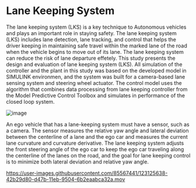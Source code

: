 # Lane Keeping System
The lane keeping system (LKS) is a key technique to Autonomous vehicles and plays an important role in staying safety. The lane keeping system (LKS) includes lane detection, lane tracking, and control that helps the driver keeping in maintaining safe travel within the marked lane of the road when the vehicle begins to move out of its lane. The lane keeping system can reduce the risk of lane departure effetely. This study presents the design and evaluation of lane keeping system (LKS). All simulation of the controller and the plant in this study was based on the developed model in SIMULINK environmen, and the system was built for a camera-based lane sensing system and steering wheel actuator. The control model uses the algorithm that combines data processing from lane keeping controller from the Model Predictive Control Toolbox and simulates in performance of the closed loop system.

![image](https://user-images.githubusercontent.com/85567441/123125171-dd5eac80-d47a-11eb-9981-6b9a6b8c41ab.png)



An ego vehicle that has a lane-keeping system must have a sensor, such as a camera. The sensor measures the relative yaw angle and lateral deviation between the centerline of a lane and the ego car and measures the current lane curvature and curvature derivative. The lane keeping system adjusts the front steering angle of the ego car to keep the ego car traveling along the centerline of the lanes on the road, and the goal for lane keeping control is to minimize both lateral deviation and relative yaw angle.




https://user-images.githubusercontent.com/85567441/123125638-42b29d80-d47b-11eb-9504-6b2eaabca32a.mov

